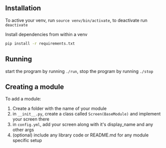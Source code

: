 ## Installation

To active your venv, run `source venv/bin/activate`, to deactivate run `deactivate`

Install dependencies from within a venv

```bash
pip install -r requirements.txt
```

## Running
start the program by running `./run`, stop the program by running `./stop`

## Creating a module
To add a module:

1. Create a folder with the name of your module
1. in `__init__.py`, create a class called `Screen(BaseModule)` and implement your screen there
1. in `config.yml`, add your screen along with it's display_name and any other args
1. (optional) include any library code or README.md for any module specific setup

